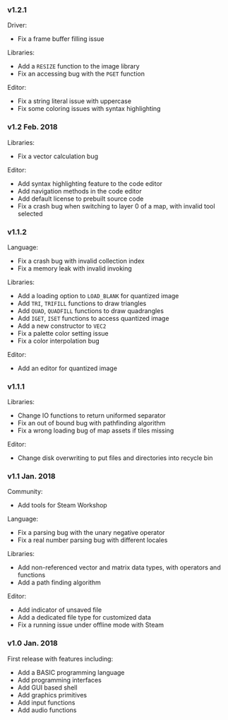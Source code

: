 <!-- Changes are categorized in community, language, driver, libraries, editor. -->

### v1.2.1

Driver:

* Fix a frame buffer filling issue

Libraries:

* Add a `RESIZE` function to the image library
* Fix an accessing bug with the `PGET` function

Editor:

* Fix a string literal issue with uppercase
* Fix some coloring issues with syntax highlighting

### v1.2 Feb. 2018

Libraries:

* Fix a vector calculation bug

Editor:

* Add syntax highlighting feature to the code editor
* Add navigation methods in the code editor
* Add default license to prebuilt source code
* Fix a crash bug when switching to layer 0 of a map, with invalid tool selected

### v1.1.2

Language:

* Fix a crash bug with invalid collection index
* Fix a memory leak with invalid invoking

Libraries:

* Add a loading option to `LOAD_BLANK` for quantized image
* Add `TRI`, `TRIFILL` functions to draw triangles
* Add `QUAD`, `QUADFILL` functions to draw quadrangles
* Add `IGET`, `ISET` functions to access quantized image
* Add a new constructor to `VEC2`
* Fix a palette color setting issue
* Fix a color interpolation bug

Editor:

* Add an editor for quantized image

### v1.1.1

Libraries:

* Change IO functions to return uniformed separator
* Fix an out of bound bug with pathfinding algorithm
* Fix a wrong loading bug of map assets if tiles missing

Editor:

* Change disk overwriting to put files and directories into recycle bin

### v1.1 Jan. 2018

Community:

* Add tools for Steam Workshop

Language:

* Fix a parsing bug with the unary negative operator
* Fix a real number parsing bug with different locales

Libraries:

* Add non-referenced vector and matrix data types, with operators and functions
* Add a path finding algorithm

Editor:

* Add indicator of unsaved file
* Add a dedicated file type for customized data
* Fix a running issue under offline mode with Steam

### v1.0 Jan. 2018

First release with features including:

* Add a BASIC programming language
* Add programming interfaces
* Add GUI based shell
* Add graphics primitives
* Add input functions
* Add audio functions
